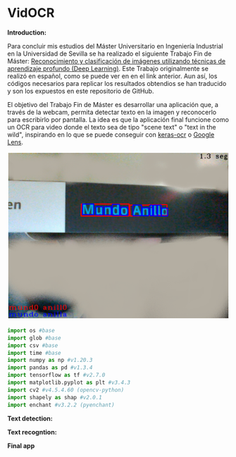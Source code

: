 # VidOCR
**Introduction:**

Para concluir mis estudios del Máster Universitario en Ingeniería Industrial en la Universidad de Sevilla se ha realizado el siguiente Trabajo Fin de Máster: [Reconocimiento y clasificación de imágenes utilizando técnicas de aprendizaje profundo (Deep Learning)](https://hdl.handle.net/11441/151661). Este Trabajo originalmente se realizó en español, como se puede ver en en el link anterior. Aun así, los códigos necesarios para replicar los resultados obtendios se han traducido y son los expuestos en este repositorio de GitHub.

El objetivo del Trabajo Fin de Máster es desarrollar una aplicación que, a través de la webcam, permita
detectar texto en la imagen y reconocerlo para escribirlo por pantalla. La idea es que la aplicación final funcione como un OCR para video donde el texto sea de tipo "scene text" o "text in the wild", inspirando en lo que se puede conseguir con [keras-ocr](https://keras-ocr.readthedocs.io/en/latest/) o [Google Lens](https://lens.google/intl/es/).

![Detección, reconocmiento y corrección del título del libro Mundo Anillo](/FinalApp/Result.PNG)



```python
import os #base
import glob #base
import csv #base
import time #base
import numpy as np #v1.20.3
import pandas as pd #v1.3.4
import tensorflow as tf #v2.7.0
import matplotlib.pyplot as plt #v3.4.3
import cv2 #v4.5.4.60 (opencv-python)
import shapely as shap #v2.0.1
import enchant #v3.2.2 (pyenchant)
```

**Text detection:**


**Text recogntion:**


**Final app**


